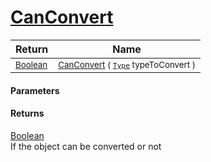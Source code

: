 # [CanConvert](./NetCoreClassifierConverter-CanConvert.md)



| Return | Name | 
| --- | --- | 
| <sub>[Boolean](https://docs.microsoft.com/en-us/dotnet/api/System.Boolean)</sub> | <sub>[CanConvert](./NetCoreClassifierConverter-CanConvert.md) ( [`Type`](https://docs.microsoft.com/en-us/dotnet/api/System.Type) typeToConvert )</sub> | 


#### Parameters

#### Returns
[Boolean](https://docs.microsoft.com/en-us/dotnet/api/System.Boolean)<br>
If the object can be converted or not